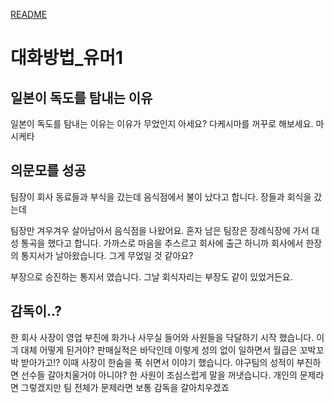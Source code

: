 [README](../README.md)

# 대화방법_유머1
## 일본이 독도를 탐내는 이유
일본이 독도를 탐내는 이유는 이유가 무었인지 아세요?
다케시마를 꺼꾸로 해보세요.
마시케타

## 의문모를 성공
팀장이 회사 동료들과 부식을 갔는데 음식점에서 불이 났다고 합니다. 장들과 회식을 갔는데 

팀장만 겨우겨우 살아남아서 음식점을 나왔어요.
혼자 남은 팀장은 장례식장에 가서 대성 통곡을 했다고 합니다.
가까스로 마음을 추스르고 회사에 출근 하니까 회사에서 한장의 통지서가 날아왔습니다. 그게 무었일 것 같아요?

부장으로 승진하는 통지서 였습니다.
그날 회식자리는 부장도 같이 있었거든요.

## 감독이..?
한 회사 사장이 영업 부진에 화가나 사무실 들어와 사원들을 닥달하기  시작 했습니다.
이긔 대체 어떻게 된거야? 판매실적은 바닥인데 이렇게 성의 없이 일하면서 월급은 꼬박꼬박 받아가고!?
이때 사장이 한숨을 푹 쉬면서 이야기 했습니다.
야구팀의 성적이 부진하면 선수들 갈아치울거야 아니야?
한 사원이 조심스럽게 말을 꺼냇습니다.
개인의 문제라면 그렇겠지만 팀 전체가 문제라면 보통 감독을 갈아치우겠죠